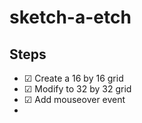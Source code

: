 # sketch-a-etch
## Steps
- &#x2611; Create a 16 by 16 grid
- &#x2611; Modify to 32 by 32 grid
- &#x2611; Add mouseover event
- 